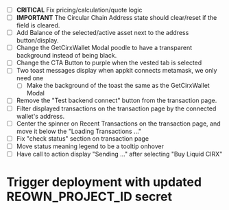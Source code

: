- [ ] **CRITICAL** Fix pricing/calculation/quote logic
- [ ] **IMPORTANT** The Circular Chain Address state should clear/reset if the field is cleared. 
- [ ] Add Balance of the selected/active asset next to the address button/display.
- [ ] Change the GetCirxWallet Modal poodle to have a transparent background instead of being black.
- [ ] Change the CTA Button to purple when the vested tab is selected
- [ ] Two toast messages display when appkit connects metamask, we only need one
  - [ ] Make the background of the toast the same as the GetCirxWallet Modal
- [ ] Remove the "Test backend connect" button from the transaction page.
- [ ] Filter displayed transactions on the transaction page by the connected wallet's address.
- [ ] Center the spinner on Recent Transactions on the transaction page, and move it below the "Loading Transactions ..."
- [ ] Fix "check status" section on transaction page
- [ ] Move status meaning legend to be a tooltip onhover 
- [ ] Have call to action display "Sending <amount> <asset> ..." after selecting "Buy Liquid CIRX" 
# Trigger deployment with updated REOWN_PROJECT_ID secret
